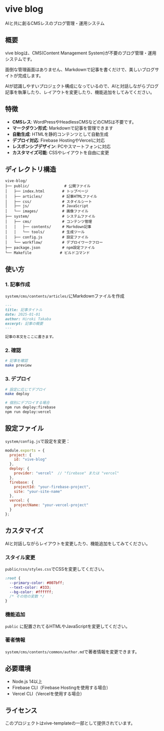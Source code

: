 # vive blog

AIと共に創るCMSレスのブログ管理・運用システム

## 概要

vive blogは、CMS(Content Management System)が不要のブログ管理・運用システムです。

面倒な管理画面はありません、Markdownで記事を書くだけで、美しいブログサイトが完成します。

AIが認識しやすいプロジェクト構成になっているので、AIと対話しながらブログ記事を執筆したり、レイアウトを変更したり、機能追加をしてみてください。

## 特徴

- **CMSレス**: WordPressやHeadlessCMSなどのCMSは不要です。
- **マークダウン形式**: Markdownで記事を管理できます
- **自動生成**: HTMLを静的コンテンツとして自動生成
- **デプロイ対応**: Firebase HostingやVercelに対応
- **レスポンシブデザイン**: PCやスマートフォンに対応
- **カスタマイズ可能**: CSSやレイアウトを自由に変更

## ディレクトリ構造

```
vive-blog/
├── public/                # 公開ファイル
│   ├── index.html        # トップページ
│   ├── articles/         # 記事HTMLファイル
│   ├── css/              # スタイルシート
│   ├── js/               # JavaScript
│   └── images/           # 画像ファイル
├── system/               # システムファイル
│   ├── cms/              # コンテンツ管理
│   │   ├── contents/     # Markdown記事
│   │   └── tools/        # 生成ツール
│   ├── config.js         # 設定ファイル
│   └── workflow/         # デプロイワークフロー
├── package.json          # npm設定ファイル
└── Makefile             # ビルドコマンド
```

## 使い方

### 1. 記事作成

`system/cms/contents/articles/`にMarkdownファイルを作成

```markdown
---
title: 記事タイトル
date: 2025-01-01
author: Hiroki Takaba
excerpt: 記事の概要
---

記事の本文をここに書きます。
```

### 2. 確認

```bash
# 記事を確認
make preview
```

### 3. デプロイ

```bash
# 設定に応じてデプロイ
make deploy

# 個別にデプロイする場合
npm run deploy:firebase
npm run deploy:vercel
```

## 設定ファイル

`system/config.js`で設定を変更：

```javascript
module.exports = {
  project: {
    id: "vive-blog"
  },
  deploy: {
    provider: "vercel"  // "firebase" または "vercel"
  },
  firebase: {
    projectId: "your-firebase-project",
    site: "your-site-name"
  },
  vercel: {
    projectName: "your-vercel-project"
  }
};
```

## カスタマイズ

AIと対話しながらレイアウトを変更したり、機能追加をしてみてください。

### スタイル変更

`public/css/styles.css`でCSSを変更してください。

```css
:root {
  --primary-color: #007bff;
  --text-color: #333;
  --bg-color: #ffffff;
  /* その他の変数 */
}
```

### 機能追加

`public` に配置されてるHTMLやJavaScriptを変更してください。

### 著者情報

`system/cms/contents/common/author.md`で著者情報を変更できます。

## 必要環境

- Node.js 14以上
- Firebase CLI（Firebase Hostingを使用する場合）
- Vercel CLI（Vercelを使用する場合）

## ライセンス

このプロジェクトはvive-templateの一部として提供されています。